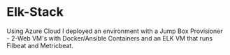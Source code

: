 # Elk-Stack
Using Azure Cloud I deployed an environment with a Jump Box Provisioner - 2-Web VM's with Docker/Ansible Containers and an ELK VM that runs Filbeat and Metricbeat. 
